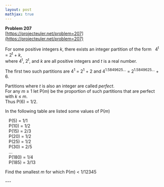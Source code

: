 ```yaml
---
layout: post
mathjax: true
---
```

**Problem 207**  
[https://projecteuler.net/problem=207](https://projecteuler.net/problem=207)

<p>For some positive integers <var>k</var>, there exists an integer partition of the form   4<sup>t</sup> = 2<sup>t</sup> + <var>k</var>,<br />
where 4<sup>t</sup>, 2<sup>t</sup>, and <var>k</var> are all positive integers and <var>t</var> is a real number.</p>

<p>The first two such partitions are 4<sup>1</sup> = 2<sup>1</sup> + 2 and 4<sup>1.5849625...</sup> = 2<sup>1.5849625...</sup> + 6.</p>

<p>Partitions where <var>t</var> is also an integer are called <i>perfect</i>.<br /> 
For any <var>m</var> ≥ 1 let P(<var>m</var>) be the proportion of such partitions that are perfect with <var>k</var> ≤ <var>m</var>.<br />
Thus P(6) = 1/2.</p>

<p>In the following table are listed some values of P(<var>m</var>)</p>
<p>   P(5) = 1/1<br />
   P(10) = 1/2<br />
   P(15) = 2/3<br />
   P(20) = 1/2<br />
   P(25) = 1/2<br />
   P(30) = 2/5<br />
   ...<br />
   P(180) = 1/4<br />
   P(185) = 3/13</p>


<p>Find the smallest <var>m</var> for which P(<var>m</var>) &lt; 1/12345</p>
---
